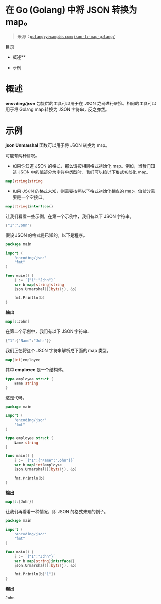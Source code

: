 <!--yml

类别：未分类

日期：2024-10-13 06:33:21

-->

# 在 Go (Golang) 中将 JSON 转换为 map。

> 来源：[`golangbyexample.com/json-to-map-golang/`](https://golangbyexample.com/json-to-map-golang/)

目录

+   概述**

+   示例

# **概述**

**encoding/json** 包提供的工具可以用于在 JSON 之间进行转换。相同的工具可以用于将 Golang map 转换为 JSON 字符串，反之亦然。

# **示例**

**json.Unmarshal** 函数可以用于将 JSON 转换为 map。

可能有两种情况。

+   如果你知道 JSON 的格式，那么请按相同格式初始化 map。例如，当我们知道 JSON 中的值部分为字符串类型时，我们可以按以下格式初始化 map。

```go
map[string]string
```

+   如果 JSON 的格式未知，则需要按照以下格式初始化相应的 map。值部分需要是一个空接口。

```go
map[string]interface{}
```

让我们看看一些示例。在第一个示例中，我们有以下 JSON 字符串。

```go
{"1":"John"}
```

假设 JSON 的格式是已知的。以下是程序。

```go
package main

import (
	"encoding/json"
	"fmt"
)

func main() {
	j := `{"1":"John"}`
	var b map[string]string
	json.Unmarshal([]byte(j), &b)

	fmt.Println(b)
}
```

**输出**

```go
map[1:John]
```

在第二个示例中，我们有以下 JSON 字符串。

```go
{"1":{"Name":"John"}}
```

我们正在将这个 JSON 字符串解析成下面的 map 类型。

```go
map[int]employee
```

其中 **employee** 是一个结构体。

```go
type employee struct {
    Name string
}
```

这是代码。

```go
package main

import (
	"encoding/json"
	"fmt"
)

type employee struct {
	Name string
}

func main() {
	j := `{"1":{"Name":"John"}}`
	var b map[int]employee
	json.Unmarshal([]byte(j), &b)

	fmt.Println(b)
}
```

**输出**

```go
map[1:{John}]
```

让我们再看看一种情况，即 JSON 的格式未知的例子。

```go
package main

import (
	"encoding/json"
	"fmt"
)

func main() {
	j := `{"1":"John"}`
	var b map[string]interface{}
	json.Unmarshal([]byte(j), &b)

	fmt.Println(b["1"])
}
```

**输出**

```go
John
```


